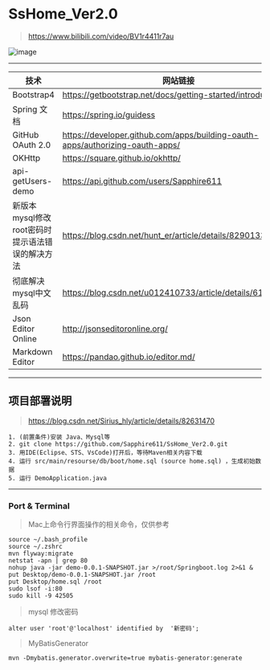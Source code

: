 # SsHome_Ver2.0

> https://www.bilibili.com/video/BV1r4411r7au

![image](http://m.qpic.cn/psc?/V146JDoj1Lpm8R/TmEUgtj9EK6.7V8ajmQrEF5q7qfihLNzv7gQWXNsvvfyfApyuPgmT2vuI8RzFFW3zajq6Z0YfiiL3onfnyR5dFfpvZ3YG3ezPrw8QPJsEBw!/b&bo=hAP0AYQD9AEDR2I!&rf=viewer_4&t=5)

---

技术 | 网站链接
---|---
Bootstrap4 | https://getbootstrap.net/docs/getting-started/introduction/
Spring 文档 | https://spring.io/guidess
GitHub OAuth 2.0 | https://developer.github.com/apps/building-oauth-apps/authorizing-oauth-apps/
OKHttp | https://square.github.io/okhttp/
api-getUsers-demo | https://api.github.com/users/Sapphire611
新版本mysql修改root密码时提示语法错误的解决方法 | https://blog.csdn.net/hunt_er/article/details/82901331
彻底解决mysql中文乱码 | https://blog.csdn.net/u012410733/article/details/61619656
Json Editor Online | http://jsonseditoronline.org/
Markdown Editor | https://pandao.github.io/editor.md/

---

## 项目部署说明

> https://blog.csdn.net/Sirius_hly/article/details/82631470

``` console
1. (前置条件)安装 Java、Mysql等
2. git clone https://github.com/Sapphire611/SsHome_Ver2.0.git 
3. 用IDE(Eclipse、STS、VsCode)打开后，等待Maven相关内容下载
4. 运行 src/main/resourse/db/boot/home.sql (source home.sql) ，生成初始数据
5. 运行 DemoApplication.java
```

---

### Port & Terminal

> Mac上命令行界面操作的相关命令，仅供参考

``` linux
source ~/.bash_profile
source ~/.zshrc
mvn flyway:migrate
netstat -apn | grep 80
nohup java -jar demo-0.0.1-SNAPSHOT.jar >/root/Springboot.log 2>&1 &
put Desktop/demo-0.0.1-SNAPSHOT.jar /root
put Desktop/home.sql /root
sudo lsof -i:80
sudo kill -9 42505
```

> mysql 修改密码

```console
alter user 'root'@'localhost' identified by  '新密码';
```

> MyBatisGenerator

``` console
mvn -Dmybatis.generator.overwrite=true mybatis-generator:generate
```
